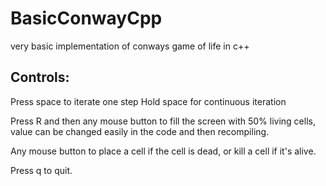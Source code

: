 # BasicConwayCpp
very basic implementation of conways game of life in c++

## Controls: 
Press space to iterate one step
Hold space for continuous iteration

Press R and then any mouse button to fill the screen with 50% living cells, value can be changed easily in the code and then recompiling.

Any mouse button to place a cell if the cell is dead, or kill a cell if it's alive.

Press q to quit.
